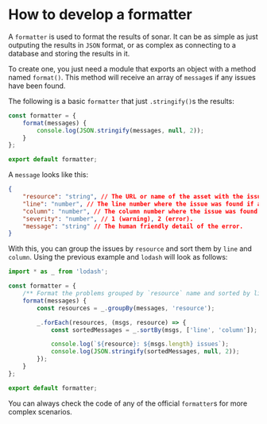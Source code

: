 # How to develop a formatter

A `formatter` is used to format the results of sonar. It can be as simple as
just outputing the results in `JSON` format, or as complex as connecting to a
database and storing the results in it.

To create one, you just need a module that exports an object with a method
named `format()`. This method will receive an array of `message`s if
any issues have been found.

The following is a basic `formatter` that just `.stringify()`s the results:

```js
const formatter = {
    format(messages) {
        console.log(JSON.stringify(messages, null, 2));
    }
};

export default formatter;
```

A `message` looks like this:

```json
{
    "resource": "string", // The URL or name of the asset with the issue.
    "line": "number", // The line number where the issue was found if applicable.
    "column": "number", // The column number where the issue was found if applicable.
    "severity": "number", // 1 (warning), 2 (error).
    "message": "string" // The human friendly detail of the error.
}
```

With this, you can group the issues by `resource` and sort them by
`line` and `column`. Using the previous example and `lodash` will
look as follows:

```js
import * as _ from 'lodash';

const formatter = {
    /** Format the problems grouped by `resource` name and sorted by line and column number */
    format(messages) {
        const resources = _.groupBy(messages, 'resource');

        _.forEach(resources, (msgs, resource) => {
            const sortedMessages = _.sortBy(msgs, ['line', 'column']);

            console.log(`${resource}: ${msgs.length} issues`);
            console.log(JSON.stringify(sortedMessages, null, 2));
        });
    }
};

export default formatter;
```

You can always check the code of any of the official `formatter`s for
more complex scenarios.

